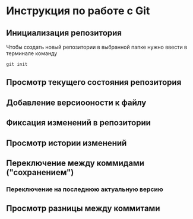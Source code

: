 # **Инструкция по работе с Git**

## Инициализация репозитория

Чтобы создать новый репозитории в выбранной папке нужно ввести в терминале команду

    git init


## Просмотр текущего состояния репозитория

## Добавление версиооности к файлу

## Фиксация изменений в репозитории

## Просмотр истории изменений

## Переключение между коммидами ("сохранением")

### Переключение на последнюю актуальную версию

## Просмотр разницы между коммитами

